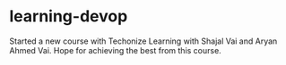 # learning-devop
Started a new course with Techonize Learning with Shajal Vai and Aryan Ahmed Vai. Hope for achieving the best from this course. 
